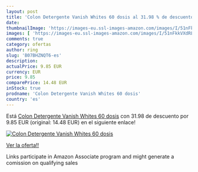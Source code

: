 ```yaml
---
layout: post
title: 'Colon Detergente Vanish Whites 60 dosis al 31.98 % de descuento'
date: 
thumbnailImage: 'https://images-eu.ssl-images-amazon.com/images/I/51nFkkVXdRL._SL200_.jpg'
images: [ 'https://images-eu.ssl-images-amazon.com/images/I/51nFkkVXdRL._SL200_.jpg' ]
comments: true
category: ofertas
author: ring
slug: 'B07BHZNQT6-es'
description:
actualPrice: 9.85 EUR
currency: EUR
price: 9.85
comparePrice: 14.48 EUR
inStock: true
prodname: 'Colon Detergente Vanish Whites 60 dosis'
country: 'es'
---
```


Está [Colon Detergente Vanish Whites 60 dosis](https://www.amazon.es/dp/B07BHZNQT6/?tag=tolees-21) con 31.98 de descuento por 9.85 EUR (original: 14.48 EUR) en el siguiente enlace!

[![Colon Detergente Vanish Whites 60 dosis](https://images-eu.ssl-images-amazon.com/images/I/51nFkkVXdRL._SL200_.jpg)](https://www.amazon.es/dp/B07BHZNQT6/?tag=tolees-21)

[Ver la oferta!!](https://www.amazon.es/dp/B07BHZNQT6/?tag=tolees-21)

Links participate in Amazon Associate program and might generate a comission on qualifying sales


